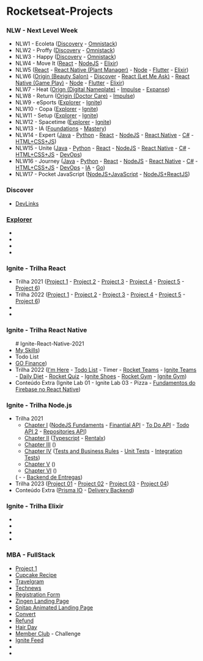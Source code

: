 # Rocketseat-Projects

<h3>NLW - Next Level Week</h3>
<ul>
    <li>NLW1 - Ecoleta (<a href="https://github.com/douglasdl/NLW1-Discovery">Discovery</a> - <a href="https://github.com/douglasdl/NLW1">Omnistack</a>)</li>
    <li>NLW2 - Proffy (<a href="https://github.com/douglasdl/NLW2-Discovery">Discovery</a> - <a href="https://github.com/douglasdl/NLW2-Omnistack">Omnistack</a>)</li>
    <li>NLW3 - Happy (<a href="https://github.com/douglasdl/NLW-Discovery-Happy">Discovery</a> - <a href="https://github.com/douglasdl/NLW3-Omnistack-Happy">Omnistack</a>)</li>
    <li>NLW4 - Move It (<a href="https://github.com/douglasdl/NLW4-React">React</a> - <a href="https://github.com/douglasdl/NLW4-NodeJS">NodeJS</a> - <a href="https://github.com/douglasdl/NLW4-Elixir">Elixir</a>)</li>
    <li>NLW5 (<a href="https://github.com/douglasdl/NLW5-ReactJS">React</a> - <a href="https://github.com/douglasdl/NLW5-React-Native">React Native (Plant Manager)</a> - <a href="https://github.com/douglasdl/NLW5-Node.js">Node</a> - <a href="https://github.com/douglasdl/NLW5-Flutter">Flutter</a> - <a href="https://github.com/douglasdl/NLW5-Elixir">Elixir</a>)</li>
    <li>NLW6 (<a href="https://github.com/douglasdl/NLW6-Origin">Origin (Beauty Salon)</a> - <a href="https://github.com/douglasdl/NLW6-Discover">Discover</a> - <a href="https://github.com/douglasdl/NLW6-ReactJS">React (Let Me Ask)</a> - <a href="https://github.com/douglasdl/NLW6-React-Native">React Native (Game Play)</a> - <a href="https://github.com/douglasdl/NLW6-Node.js">Node</a> - <a href="https://github.com/douglasdl/NLW6-Flutter">Flutter</a> - <a href="https://github.com/douglasdl/NLW6-Elixir">Elixir</a>)</li>
    <li>NLW7 - Heat (<a href="https://github.com/douglasdl/NLW7-Origin">Orign (Digital Nameplate)</a> - <a href="https://github.com/douglasdl/NLW7-Impulse">Impulse</a> - <a href="https://github.com/douglasdl/NLW7-Expanse">Expanse</a>)</li>
    <li>NLW8 - Return (<a href="https://github.com/douglasdl/NLW8-Origin">Origin (Doctor Care)</a> - <a href="https://github.com/douglasdl/NLW8-Impulse">Impulse</a>)</li>
    <li>NLW9 - eSports (<a href="https://github.com/douglasdl/NLW9-Explorer">Explorer</a> - <a href="https://github.com/douglasdl/NLW9-Ignite">Ignite</a>)</li>
    <li>NLW10 - Copa (<a href="https://github.com/douglasdl/NLW10-Explorer">Explorer</a> - <a href="https://github.com/douglasdl/NLW10-Ignite">Ignite</a>)</li>
    <li>NLW11 - Setup (<a href="https://github.com/douglasdl/NLW11-Explorer">Explorer</a> - <a href="https://github.com/douglasdl/NLW11-Ignite">Ignite</a>)</li>
    <li>NLW12 - Spacetime (<a href="https://github.com/douglasdl/NLW12-Explorer">Explorer</a> - <a href="https://github.com/douglasdl/NLW12-Ignite">Ignite</a>)</li>
    <li>NLW13 - IA (<a href="https://github.com/douglasdl/NLW13-Foundations">Foundations</a> - <a href="https://github.com/douglasdl/NLW13-Mastery">Mastery</a>)</li>
    <li>NLW14 - Expert (<a href="https://github.com/douglasdl/NLW14-Java">Java</a> - <a href="https://github.com/douglasdl/NLW14-Python">Python</a> - <a href="https://github.com/douglasdl/NLW14-React">React</a> - <a href="https://github.com/douglasdl/NLW14-NodeJS">NodeJS</a> - <a href="https://github.com/douglasdl/NLW14-ReactNative">React Native</a> - <a href="https://github.com/douglasdl/NLW14-Csharp">C#</a> - <a href="https://github.com/douglasdl/NLW14-html-css-js">HTML+CSS+JS</a>)</li>
    <li>NLW15 - Unite (<a href="https://github.com/douglasdl/NLW15-Java">Java</a> - <a href="https://github.com/douglasdl/NLW15-Python">Python</a> - <a href="https://github.com/douglasdl/NLW15-React">React</a> - <a href="https://github.com/douglasdl/NLW15-NodeJS">NodeJS</a> - <a href="https://github.com/douglasdl/NLW15-ReactNative">React Native</a> - <a href="https://github.com/douglasdl/NLW15-Csharp">C#</a> - <a href="https://github.com/douglasdl/NLW15-html-css-js">HTML+CSS+JS</a> - <a href="https://github.com/douglasdl/NLW15-DevOps">DevOps</a>)</li>
    <li>NLW16 - Journey (<a href="https://github.com/douglasdl/NLW16-Java">Java</a> - <a href="https://github.com/douglasdl/NLW16-Python">Python</a> - <a href="https://github.com/douglasdl/NLW16-React">React</a> - <a href="https://github.com/douglasdl/NLW16-NodeJS">NodeJS</a> - <a href="https://github.com/douglasdl/NLW16-ReactNative">React Native</a> - <a href="https://github.com/douglasdl/NLW16-Csharp">C#</a> - <a href="https://github.com/douglasdl/NLW16-html-css-js">HTML+CSS+JS</a> - <a href="https://github.com/douglasdl/NLW16-DevOps">DevOps</a> - <a href="https://github.com/douglasdl/NLW16-ia">IA</a> - <a href="https://github.com/douglasdl/NLW16-go">Go</a>)
    </li>
    <li>NLW17 - Pocket JavaScript (<a href="https://github.com/douglasdl/NLW17-Beginner">NodeJS+JavaScript</a> - <a href="https://github.com/douglasdl/NLW17-Intermediary">NodeJS+ReactJS</a>)
    </li>
</ul>

<h3>Discover</h3>
<ul>
    <li><a href="https://github.com/douglasdl/DevLinks">DevLinks</a></li>
</ul>
<h3><a href="https://github.com/douglasdl/Explorer">Explorer</a></h3>
<ul>
    <li></li>
    <li></li>
    <li></li>
    <li></li>
</ul>
<h3>Ignite - Trilha React</h3>
<ul>
    <li>Trilha 2021 (<a href="">Project 1</a> - <a href="">Project 2</a> - <a href="">Project 3</a> - <a href="">Project 4</a> - <a href="">Project 5</a> - <a href="">Project 6</a>)</li>
    <li>Trilha 2022 (<a href="">Project 1</a> - <a href="">Project 2</a> - <a href="">Project 3</a> - <a href="">Project 4</a> - <a href="">Project 5</a> - <a href="">Project 6</a>)</li>
    <li></li>
    <li></li>
</ul>
<h3>Ignite - Trilha React Native</h3>
<ul>
    # Ignite-React-Native-2021

<li><a href="https://github.com/douglasdl/MySkills">My Skills</a>)</li>
<li>Todo List</li>
<li><a href="https://github.com/douglasdl/Ignite-React-Native-GoFinance">GO Finance</a>)</li>
    <li>Trilha 2022 (<a href='https://github.com/douglasdl/ImHere'>I'm Here</a> - <a href='https://github.com/douglasdl/Tasks'>Todo List</a> - Timer - <a href='https://github.com/douglasdl/RocketTeams'>Rocket Teams</a> - <a href="https://github.com/douglasdl/IgniteTeams">Ignite Teams</a> - <a href="https://github.com/douglasdl/DailyDiet">Daily Diet</a> - <a href='https://github.com/douglasdl/RocketQuiz'>Rocket Quiz</a> - <a href="https://github.com/douglasdl/IgniteShoes/tree/main">Ignite Shoes</a> - <a href='https://github.com/douglasdl/RocketGym'>Rocket Gym</a> - <a href='https://github.com/douglasdl/IgniteGym'>Ignite Gym</a>)</li>
    <li>Conteúdo Extra (Ignite Lab 01 - Ignite Lab 03 - Pizza - <a href="https://github.com/douglasdl/Ignite-React-Native-Firebase">Fundamentos do Firebase no React Native</a>)</li>
</ul>
<h3>Ignite - Trilha Node.js</h3>
<ul>
    <li>
        Trilha 2021 
        <ul>
            <li>
                <a href="">Chapter I</a> (<a href="https://github.com/douglasdl/Ignite-Node.js/tree/main/nodejs-fundaments">NodeJS Fundaments</a> - <a href="https://github.com/douglasdl/Ignite-Node.js/tree/main/finapi">Finantial API</a> - <a href="">To Do API</a> - <a href="">Todo API 2</a> - <a href="">Repositories API</a>)
            </li>
            <li>
                <a href="">Chapter II</a> (<a href="https://github.com/douglasdl/Ignite-NodeJS-Starting-The-API/tree/main/typescript">Typescript</a> - <a href="https://github.com/douglasdl/Ignite-NodeJS-Starting-The-API/tree/main/rentalx">Rentalx</a>)
            </li>
            <li>
                <a href="">Chapter III</a> ()
            </li>
            <li>
                <a href="">Chapter IV</a> (<a href="">Tests and Business Rules</a> - <a href="">Unit Tests</a> - <a href="">Integration Tests</a>)
            </li>
            <li>
                <a href="">Chapter V</a> ()
            </li>
            <li>
                <a href="">Chapter VI</a> ()
            </li>
        </ul>
        ( -  - <a href="https://github.com/douglasdl/Deliveries">Backend de Entregas</a>)
    </li>
    <li>Trilha 2023 (<a href="">Project 01</a> - <a href="">Project 02</a> - <a href="">Project 03</a> - <a href="">Project 04</a>)</li> 
    <li>
        Conteúdo Extra (<a href="">Prisma IO</a> - <a href="">Delivery Backend</a>)
    </li>
</ul>
<h3>Ignite - Trilha Elixir</h3>
<ul>
    <li></li>
    <li></li>
    <li></li>
    <li></li>
</ul>

<h3>MBA - FullStack</h3>
<ul>
    <li><a href="https://github.com/douglasdl/MBA-Full-Stack/tree/main/projeto">Project 1</a></li>
    <li><a href="https://github.com/douglasdl/MBA-Full-Stack/tree/main/receita">Cupcake Recipe</a></li>
    <li><a href="https://github.com/douglasdl/MBA-Full-Stack/tree/main/travelgram">Travelgram</a></li>
    <li><a href="https://github.com/douglasdl/MBA-Full-Stack/tree/main/technews">Technews</a></li>
    <li><a href="https://github.com/douglasdl/MBA-Full-Stack/tree/main/registration-form">Registration Form</a></li>
    <li><a href="https://github.com/douglasdl/MBA-Full-Stack/tree/main/zingen">Zingen Landing Page</a></li>
    <li><a href="https://github.com/douglasdl/MBA-Full-Stack/tree/main/snitap">Snitap Animated Landing Page</a></li>
    <li><a href="https://github.com/douglasdl/MBA-Full-Stack/tree/main/convert">Convert</a></li>
    <li><a href="https://github.com/douglasdl/MBA-Full-Stack/tree/main/refund">Refund</a></li>
    <li><a href="https://github.com/douglasdl/MBA-Full-Stack/tree/main/hair-day">Hair Day</a></li>
    <li><a href="https://github.com/douglasdl/MBA-Full-Stack/tree/main/member-club">Member Club</a> - Challenge</li>
    <li><a href="https://github.com/douglasdl/MBA-Full-Stack/tree/main/ignite-feed">Ignite Feed</a></li>
    <li><a href=""></a></li>
    <li><a href=""></a></li>
</ul>

